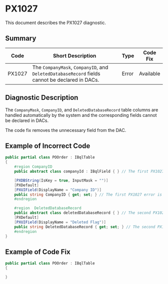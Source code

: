 # PX1027
This document describes the PX1027 diagnostic.

## Summary

| Code   | Short Description                                                                              | Type  | Code Fix  | 
| ------ | ---------------------------------------------------------------------------------------------- | ----- | --------- | 
| PX1027 | The `CompanyMask`, `CompanyID`, and `DeletedDatabaseRecord` fields cannot be declared in DACs. | Error | Available |

## Diagnostic Description
The `CompanyMask`, `CompanyID`, and `DeletedDatabaseRecord` table columns are handled automatically by the system and the corresponding fields cannot be declared in DACs. 

The code fix removes the unnecessary field from the DAC.

## Example of Incorrect Code

```C#
public partial class POOrder : IBqlTable
{
    #region CompanyID
    public abstract class companyId : IBqlField { } // The first PX1027 error is displayed for this line.

    [PXDBString(IsKey = true, InputMask = "")]
    [PXDefault]
    [PXUIField(DisplayName = "Company ID")]
    public string CompanyID { get; set; } // The first PX1027 error is also displayed for this line.
    #endregion

    #region  DeletedDatabaseRecord
    public abstract class deletedDatabaseRecord { } // The second PX1027 error is displayed for this line.
    [PXDefault]
    [PXUIField(DisplayName = "Deleted Flag")]
    public string DeletedDatabaseRecord { get; set; } // The second PX1027 error is also displayed for this line.
    #endregion
}
```

## Example of Code Fix

```C#
public partial class POOrder : IBqlTable
{

}
```